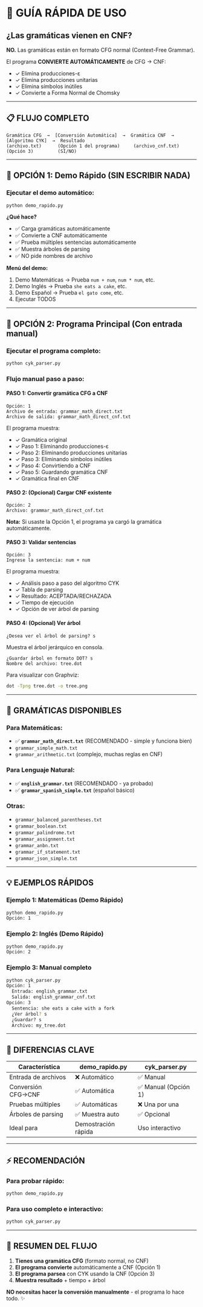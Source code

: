 # 🚀 GUÍA RÁPIDA DE USO

## ¿Las gramáticas vienen en CNF?

**NO.** Las gramáticas están en formato CFG normal (Context-Free Grammar). 

El programa **CONVIERTE AUTOMÁTICAMENTE** de CFG → CNF:
- ✓ Elimina producciones-ε
- ✓ Elimina producciones unitarias
- ✓ Elimina símbolos inútiles
- ✓ Convierte a Forma Normal de Chomsky

---

## 📋 FLUJO COMPLETO

```
Gramática CFG  →  [Conversión Automática]  →  Gramática CNF  →  [Algoritmo CYK]  →  Resultado
(archivo.txt)      (Opción 1 del programa)     (archivo_cnf.txt)    (Opción 3)         (SÍ/NO)
```

---

## 🎯 OPCIÓN 1: Demo Rápido (SIN ESCRIBIR NADA)

### Ejecutar el demo automático:

```bash
python demo_rapido.py
```

**¿Qué hace?**
- ✅ Carga gramáticas automáticamente
- ✅ Convierte a CNF automáticamente
- ✅ Prueba múltiples sentencias automáticamente
- ✅ Muestra árboles de parsing
- ✅ NO pide nombres de archivo

**Menú del demo:**
1. Demo Matemáticas → Prueba `num + num`, `num * num`, etc.
2. Demo Inglés → Prueba `she eats a cake`, etc.
3. Demo Español → Prueba `el gato come`, etc.
4. Ejecutar TODOS

---

## 🎯 OPCIÓN 2: Programa Principal (Con entrada manual)

### Ejecutar el programa completo:

```bash
python cyk_parser.py
```

### Flujo manual paso a paso:

#### PASO 1: Convertir gramática CFG a CNF
```
Opción: 1
Archivo de entrada: grammar_math_direct.txt
Archivo de salida: grammar_math_direct_cnf.txt
```

El programa muestra:
- ✓ Gramática original
- ✓ Paso 1: Eliminando producciones-ε
- ✓ Paso 2: Eliminando producciones unitarias
- ✓ Paso 3: Eliminando símbolos inútiles
- ✓ Paso 4: Convirtiendo a CNF
- ✓ Paso 5: Guardando gramática CNF
- ✓ Gramática final en CNF

#### PASO 2: (Opcional) Cargar CNF existente
```
Opción: 2
Archivo: grammar_math_direct_cnf.txt
```

**Nota:** Si usaste la Opción 1, el programa ya cargó la gramática automáticamente.

#### PASO 3: Validar sentencias
```
Opción: 3
Ingrese la sentencia: num + num
```

El programa muestra:
- ✓ Análisis paso a paso del algoritmo CYK
- ✓ Tabla de parsing
- ✓ Resultado: ACEPTADA/RECHAZADA
- ✓ Tiempo de ejecución
- ✓ Opción de ver árbol de parsing

#### PASO 4: (Opcional) Ver árbol
```
¿Desea ver el árbol de parsing? s
```

Muestra el árbol jerárquico en consola.

```
¿Guardar árbol en formato DOT? s
Nombre del archivo: tree.dot
```

Para visualizar con Graphviz:
```bash
dot -Tpng tree.dot -o tree.png
```

---

## 📁 GRAMÁTICAS DISPONIBLES

### Para Matemáticas:
- ✅ **`grammar_math_direct.txt`** (RECOMENDADO - simple y funciona bien)
- `grammar_simple_math.txt`
- `grammar_arithmetic.txt` (complejo, muchas reglas en CNF)

### Para Lenguaje Natural:
- ✅ **`english_grammar.txt`** (RECOMENDADO - ya probado)
- ✅ **`grammar_spanish_simple.txt`** (español básico)

### Otras:
- `grammar_balanced_parentheses.txt`
- `grammar_boolean.txt`
- `grammar_palindrome.txt`
- `grammar_assignment.txt`
- `grammar_anbn.txt`
- `grammar_if_statement.txt`
- `grammar_json_simple.txt`

---

## 💡 EJEMPLOS RÁPIDOS

### Ejemplo 1: Matemáticas (Demo Rápido)
```bash
python demo_rapido.py
Opción: 1
```

### Ejemplo 2: Inglés (Demo Rápido)
```bash
python demo_rapido.py
Opción: 2
```

### Ejemplo 3: Manual completo
```bash
python cyk_parser.py
Opción: 1
  Entrada: english_grammar.txt
  Salida: english_grammar_cnf.txt
Opción: 3
  Sentencia: she eats a cake with a fork
  ¿Ver árbol? s
  ¿Guardar? s
  Archivo: my_tree.dot
```

---

## 🔑 DIFERENCIAS CLAVE

| Característica | demo_rapido.py | cyk_parser.py |
|---------------|----------------|---------------|
| Entrada de archivos | ❌ Automático | ✅ Manual |
| Conversión CFG→CNF | ✅ Automática | ✅ Manual (Opción 1) |
| Pruebas múltiples | ✅ Automáticas | ❌ Una por una |
| Árboles de parsing | ✅ Muestra auto | ✅ Opcional |
| Ideal para | Demostración rápida | Uso interactivo |

---

## ⚡ RECOMENDACIÓN

### Para probar rápido:
```bash
python demo_rapido.py
```

### Para uso completo e interactivo:
```bash
python cyk_parser.py
```

---

## 🎯 RESUMEN DEL FLUJO

1. **Tienes una gramática CFG** (formato normal, no CNF)
2. **El programa convierte** automáticamente a CNF (Opción 1)
3. **El programa parsea** con CYK usando la CNF (Opción 3)
4. **Muestra resultado** + tiempo + árbol

**NO necesitas hacer la conversión manualmente** - el programa lo hace todo. ✨
